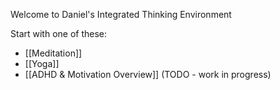 Welcome to Daniel's Integrated Thinking Environment

Start with one of these:
- [[Meditation]]
- [[Yoga]]
- [[ADHD & Motivation Overview]] (TODO - work in progress)